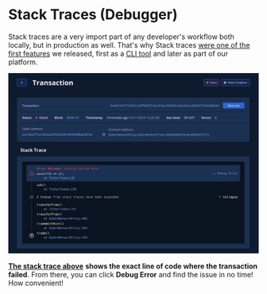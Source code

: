 # Stack Traces \(Debugger\)

Stack traces are a very import part of any developer's workflow both locally, but in production as well. That's why Stack traces [were one of the first features](http://blog.tenderly.co/improving-smart-contract-development-with-tenderly-and-human-readable-stack-traces/?utm_source=blog&utm_medium=post&utm_campaign=10_ways&utm_content=first_features) we released, first as a [CLI tool](https://github.com/Tenderly/tenderly-cli) and later as part of our platform.

![](../../../.gitbook/assets/image%20%2846%29.png)

[**The stack trace above**](https://dashboard.tenderly.co/tx/main/0x66016977d78e01a8ff0609f14ec6fc8caf95db6c666e86ac589bd76942688db0?utm_source=blog&utm_medium=post&utm_campaign=10_ways&utm_content=stack_trace) **shows the exact line of code where the transaction failed**. From there, you can click **Debug Error** and find the issue in no time! How convenient!

